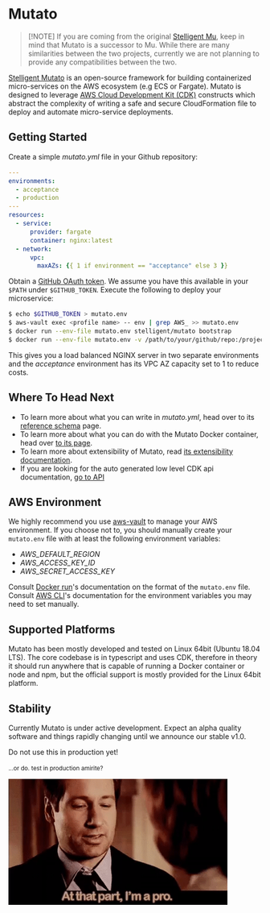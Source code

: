 # Mutato

> [!NOTE] If you are coming from the original [Stelligent
> Mu](https://github.com/stelligent/mu), keep in mind that Mutato is a successor
> to Mu. While there are many similarities between the two projects, currently
> we are not planning to provide any compatibilities between the two.

[Stelligent Mutato](https://github.com/stelligent/mutato) is an open-source
framework for building containerized micro-services on the AWS ecosystem (e.g
ECS or Fargate). Mutato is designed to leverage [AWS Cloud Development Kit
(CDK)](https://docs.aws.amazon.com/cdk/latest/guide/home.html) constructs which
abstract the complexity of writing a safe and secure CloudFormation file to
deploy and automate micro-service deployments.

## Getting Started

Create a simple _mutato.yml_ file in your Github repository:

```YAML
---
environments:
  - acceptance
  - production
---
resources:
  - service:
      provider: fargate
      container: nginx:latest
  - network:
      vpc:
        maxAZs: {{ 1 if environment == "acceptance" else 3 }}
```

Obtain a [GitHub OAuth
token](https://help.github.com/en/actions/configuring-and-managing-workflows/authenticating-with-the-github_token).
We assume you have this available in your `$PATH` under `$GITHUB_TOKEN`. Execute
the following to deploy your microservice:

```bash
$ echo $GITHUB_TOKEN > mutato.env
$ aws-vault exec <profile name> -- env | grep AWS_ >> mutato.env
$ docker run --env-file mutato.env stelligent/mutato bootstrap
$ docker run --env-file mutato.env -v /path/to/your/github/repo:/project stelligent/mutato deploy
```

This gives you a load balanced NGINX server in two separate environments and the
_acceptance_ environment has its VPC AZ capacity set to 1 to reduce costs.

## Where To Head Next

- To learn more about what you can write in _mutato.yml_, head over to its
  [reference schema](mutato-yaml) page.
- To learn more about what you can do with the Mutato Docker container, head
  over [to its page](mutato-docker).
- To learn more about extensibility of Mutato, read [its extensibility
  documentation](mutato-cdk).
- If you are looking for the auto generated low level CDK api documentation, [go
  to API](api)

## AWS Environment

We highly recommend you use [aws-vault](https://github.com/99designs/aws-vault)
to manage your AWS environment. If you choose not to, you should manually create
your `mutato.env` file with at least the following environment variables:

- _AWS_DEFAULT_REGION_
- _AWS_ACCESS_KEY_ID_
- _AWS_SECRET_ACCESS_KEY_

Consult [Docker run](https://docs.docker.com/engine/reference/commandline/run)'s
documentation on the format of the `mutato.env` file. Consult [AWS
CLI](https://docs.aws.amazon.com/cli/latest/userguide/cli-configure-envvars.html)'s
documentation for the environment variables you may need to set manually.

## Supported Platforms

Mutato has been mostly developed and tested on Linux 64bit (Ubuntu 18.04 LTS).
The core codebase is in typescript and uses CDK, therefore in theory it should
run anywhere that is capable of running a Docker container or node and npm, but
the official support is mostly provided for the Linux 64bit platform.

## Stability

Currently Mutato is under active development. Expect an alpha quality software
and things rapidly changing until we announce our stable v1.0.

Do not use this in production yet!

<small>...or do. test in production amirite?</small>

![At that part, I'm a pro](pro.gif)

